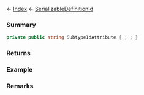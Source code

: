 ← [Index](Api-Index) ← [SerializableDefinitionId](VRage.ObjectBuilders.SerializableDefinitionId)

### Summary

```csharp
private public string SubtypeIdAttribute { ; ; }
```

### Returns

### Example

### Remarks

